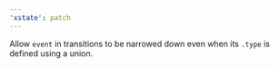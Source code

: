 ```yaml
---
'xstate': patch
---
```


Allow `event` in transitions to be narrowed down even when its `.type` is defined using a union.
